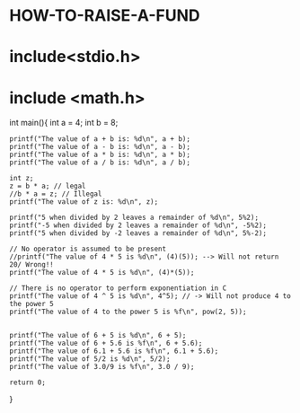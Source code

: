 # HOW-TO-RAISE-A-FUND

# include<stdio.h>
# include <math.h>

int main(){
    int a = 4;
    int b = 8;

    printf("The value of a + b is: %d\n", a + b);
    printf("The value of a - b is: %d\n", a - b);
    printf("The value of a * b is: %d\n", a * b);
    printf("The value of a / b is: %d\n", a / b);

    int z;
    z = b * a; // legal
    //b * a = z; // Illegal
    printf("The value of z is: %d\n", z);

    printf("5 when divided by 2 leaves a remainder of %d\n", 5%2);
    printf("-5 when divided by 2 leaves a remainder of %d\n", -5%2);
    printf("5 when divided by -2 leaves a remainder of %d\n", 5%-2);

    // No operator is assumed to be present
    //printf("The value of 4 * 5 is %d\n", (4)(5)); --> Will not return 20/ Wrong!!
    printf("The value of 4 * 5 is %d\n", (4)*(5));

    // There is no operator to perform exponentiation in C
    printf("The value of 4 ^ 5 is %d\n", 4^5); // -> Will not produce 4 to the power 5
    printf("The value of 4 to the power 5 is %f\n", pow(2, 5)); 


    printf("The value of 6 + 5 is %d\n", 6 + 5);
    printf("The value of 6 + 5.6 is %f\n", 6 + 5.6);
    printf("The value of 6.1 + 5.6 is %f\n", 6.1 + 5.6);
    printf("The value of 5/2 is %d\n", 5/2);
    printf("The value of 3.0/9 is %f\n", 3.0 / 9);

    return 0;
    
}
